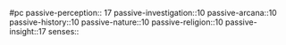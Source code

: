 #pc
passive-perception:: 17
passive-investigation::10
passive-arcana::10
passive-history::10
passive-nature::10
passive-religion::10
passive-insight::17
senses::